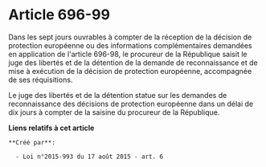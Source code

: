 # Article 696-99

Dans les sept jours ouvrables à compter de la réception de la décision de protection européenne ou des informations
complémentaires demandées en application de l'article 696-98, le procureur de la République saisit le juge des libertés et de
la détention de la demande de reconnaissance et de mise à exécution de la décision de protection européenne, accompagnée de
ses réquisitions. 

Le juge des libertés et de la détention statue sur les demandes de reconnaissance des décisions de protection européenne dans
un délai de dix jours à compter de la saisine du procureur de la République.

**Liens relatifs à cet article**

	**Créé par**:

	  - Loi n°2015-993 du 17 août 2015 - art. 6
